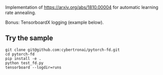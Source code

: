 Implementation of https://arxiv.org/abs/1810.00004 for automatic learning rate annealing.

Bonus: TensorboardX logging (example below).

## Try the sample
```
git clone git@github.com:cybertronai/pytorch-fd.git
cd pytorch-fd
pip install -e .
python test_fd.py
tensorboard --logdir=runs
```
